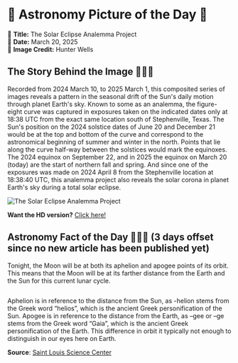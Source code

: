 # 🌌 Astronomy Picture of the Day 🌌
🔭 **Title:** The Solar Eclipse Analemma Project  
📅 **Date:** March 20, 2025  
📸 **Image Credit:** Hunter Wells  

## The Story Behind the Image 🧑‍🚀🔭
Recorded from 2024 March 10, to 2025 March 1, this composited series of images reveals a pattern in the seasonal drift of the Sun's daily motion through planet Earth's sky. Known to some as an analemma, the figure-eight curve was captured in exposures taken on the indicated dates only at 18:38 UTC from the exact same location south of Stephenville, Texas. The Sun's position on the 2024 solstice dates of June 20 and December 21 would be at the top and bottom of the curve and correspond to the astronomical beginning of summer and winter in the north. Points that lie along the curve half-way between the solstices would mark the equinoxes. The 2024 equinox on September 22, and in 2025 the equinox on March 20 (today) are the start of northern fall and spring. And since one of the exposures was made on 2024 April 8 from the Stephenville location at 18:38:40 UTC, this analemma project also reveals the solar corona in planet Earth's sky during a total solar eclipse.

![The Solar Eclipse Analemma Project](https://apod.nasa.gov/apod/image/2503/HunterWells_submission3-3labelled1024.jpg)

**Want the HD version?** [Click here!](https://apod.nasa.gov/apod/image/2503/HunterWells_submission3-3.png)

## Astronomy Fact of the Day 👩‍🚀🚀 (3 days offset since no new article has been published yet)
<p>Tonight, the Moon will be at both its aphelion and apogee points of its orbit. This means that the Moon will be at its farther distance from the Earth and the Sun for this current lunar cycle.</p>
<p><img src="https://www.slsc.org/wp-content/uploads/2025/03/mar-17.jpg" alt=""/></p>
<p>Aphelion is in reference to the distance from the Sun, as -helion stems from the Greek word “helios”, which is the ancient Greek personification of the Sun. Apogee is in reference to the distance from the Earth, as –gee or –ge stems from the Greek word “Gaia”, which is the ancient Greek personification of the Earth. This difference in orbit it typically not enough to distinguish in our eyes here on Earth.</p>

**Source**: [Saint Louis Science Center](https://www.slsc.org/astronomy-fact-of-the-day-march-17-2025/)
